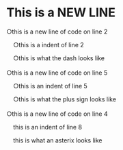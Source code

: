 # This is a  NEW LINE
&#9675;this is a new line of code on line 2<br>
<p>&nbsp;&nbsp;&nbsp;&nbsp;&#9675;this is a indent of line 2<br> 
<p>&nbsp;&nbsp;&nbsp;&nbsp;&#9675;this is what the dash looks like<br><br>
&#9675;this is a new line of code on line 5<br>
<p>&nbsp;&nbsp;&nbsp;&nbsp;&#9675;this is an indent of line 5<br>
<p>&nbsp;&nbsp;&nbsp;&nbsp;&#9675;this is what the plus sign looks like<br><br>
&#9675;this is a new line of code on line 4<br>
<p>&nbsp;&nbsp;&nbsp;&nbsp;this is an indent of line 8<br>
<p>&nbsp;&nbsp;&nbsp;&nbsp;this is what an asterix looks like<br>